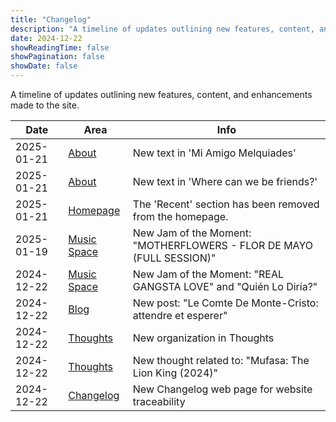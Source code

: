 ```yaml
---
title: "Changelog"
description: "A timeline of updates outlining new features, content, and enhancements made to the site."
date: 2024-12-22
showReadingTime: false
showPagination: false
showDate: false
---
```


A timeline of updates outlining new features, content, and enhancements made to the site.

| Date       | Area                          | Info |
| ---------- | ----------------------------- | ---- |
| 2025-01-21 | [About](/about) | New text in 'Mi Amigo Melquiades' |
| 2025-01-21 | [About](/about) | New text in 'Where can we be friends?' |
| 2025-01-21 | [Homepage](/) | The 'Recent' section has been removed from the homepage. |
| 2025-01-19 | [Music Space](/spaces/music/) | New Jam of the Moment: "MOTHERFLOWERS - FLOR DE MAYO (FULL SESSION)" |
| 2024-12-22 | [Music Space](/spaces/music/) | New Jam of the Moment: "REAL GANGSTA LOVE" and "Quién Lo Diría?" |
| 2024-12-22 | [Blog](/blog)                 | New post: "Le Comte De Monte-Cristo: attendre et esperer" |
| 2024-12-22 | [Thoughts](/thoughts)         | New organization in Thoughts |
| 2024-12-22 | [Thoughts](/thoughts)         | New thought related to: "Mufasa: The Lion King (2024)" |
| 2024-12-22 | [Changelog](/changelog)       | New Changelog web page for website traceability |
